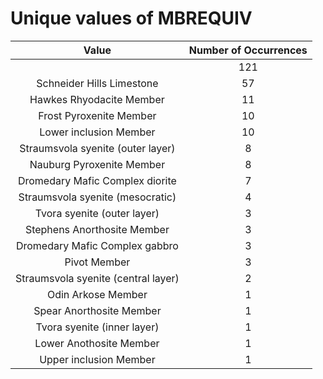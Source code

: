 
Unique values of MBREQUIV
=========================

|Value|Number of Occurrences|
| :---: | :---: |
| |121|
|Schneider Hills Limestone|57|
|Hawkes Rhyodacite Member|11|
|Frost Pyroxenite Member|10|
|Lower inclusion Member|10|
|Straumsvola syenite (outer layer)|8|
|Nauburg Pyroxenite Member|8|
|Dromedary Mafic Complex diorite|7|
|Straumsvola syenite (mesocratic)|4|
|Tvora syenite (outer layer)|3|
|Stephens Anorthosite Member|3|
|Dromedary Mafic Complex gabbro|3|
|Pivot Member|3|
|Straumsvola syenite (central layer)|2|
|Odin Arkose Member|1|
|Spear Anorthosite Member|1|
|Tvora syenite (inner layer)|1|
|Lower Anothosite Member|1|
|Upper inclusion Member|1|
